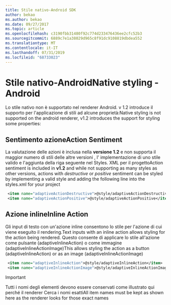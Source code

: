```yaml
---
title: Stile nativo-Android SDK
author: bekao
ms.author: bekao
ms.date: 09/27/2017
ms.topic: article
ms.openlocfilehash: c3190fbb31480f92c774d233476436ee2cfc52b3
ms.sourcegitcommit: 6889c7e1a38029d965c8f91dc9108819dbdea552
ms.translationtype: MT
ms.contentlocale: it-IT
ms.lasthandoff: 07/31/2019
ms.locfileid: "68733023"
---
```

# <a name="native-styling---android"></a><span data-ttu-id="3e020-102">Stile nativo-Android</span><span class="sxs-lookup"><span data-stu-id="3e020-102">Native styling - Android</span></span>

<span data-ttu-id="3e020-103">Lo stile nativo non è supportato nel renderer Android. v 1.2 introduce il supporto per l'applicazione di stili ad alcune proprietà:</span><span class="sxs-lookup"><span data-stu-id="3e020-103">Native styling is not supported on the android renderer, v1.2 introduces the support for styling some properties:</span></span>

## <a name="action-sentiment"></a><span data-ttu-id="3e020-104">Sentimento azione</span><span class="sxs-lookup"><span data-stu-id="3e020-104">Action Sentiment</span></span>

<span data-ttu-id="3e020-105">La valutazione delle azioni è inclusa nella **versione 1.2** e non supporta il maggior numero di stili delle altre versioni , l' implementazione di uno stile valido e l'aggiunta della riga seguente nel Styles. XML per il progetto</span><span class="sxs-lookup"><span data-stu-id="3e020-105">Action sentiment is included in **v1.2** and while not supporting as many styles as other versions, actions with *destructive* or *positive* sentiment can be styled by implementing a valid style and adding the following line into the styles.xml for your project</span></span>

```styles.xml
 <item name="adaptiveActionDestructive">@style/adaptiveActionDestructive</item>
 <item name="adaptiveActionPositive">@style/adaptiveActionPositive</item>
```

## <a name="inline-action"></a><span data-ttu-id="3e020-106">Azione inline</span><span class="sxs-lookup"><span data-stu-id="3e020-106">Inline Action</span></span>

<span data-ttu-id="3e020-107">Gli input di testo con un'azione inline consentono lo stile per l'azione di cui viene eseguito il rendering.</span><span class="sxs-lookup"><span data-stu-id="3e020-107">Text inputs with an inline action allows styling for the action being rendered.</span></span> <span data-ttu-id="3e020-108">Questo consente di applicare lo stile all'azione come pulsante (adaptiveInlineAction) o come immagine (adaptiveInlineActionImage)</span><span class="sxs-lookup"><span data-stu-id="3e020-108">This allows styling the action as a button (adaptiveInlineAction) or as an image (adaptiveInlineActionImage)</span></span>

```styles.xml
 <item name="adaptiveInlineAction">@style/adaptiveInlineAction</item>
 <item name="adaptiveInlineActionImage">@style/adaptiveInlineActionImage</item>
```

> [!IMPORTANT]
> <span data-ttu-id="3e020-109">Tutti i nomi degli elementi devono essere conservati come illustrato qui perché il renderer Cerca i nomi esatti</span><span class="sxs-lookup"><span data-stu-id="3e020-109">All item names must be kept as shown here as the renderer looks for those exact names</span></span>

